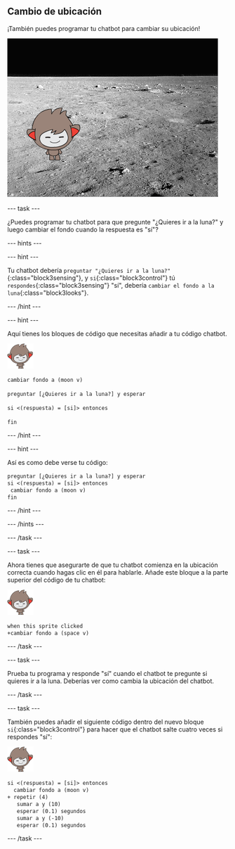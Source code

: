 ## Cambio de ubicación

¡También puedes programar tu chatbot para cambiar su ubicación!

![Comprobar un cambio de fondo](images/chatbot-backdrop-moon.png)

--- task ---

¿Puedes programar tu chatbot para que pregunte "¿Quieres ir a la luna?" y luego cambiar el fondo cuando la respuesta es "sí"?

--- hints ---


--- hint ---

Tu chatbot debería `preguntar "¿Quieres ir a la luna?"`{:class="block3sensing"}, y `si`{:class="block3control"} tú `respondes`{:class="block3sensing"} "sí", debería `cambiar el fondo a la luna`{:class="block3looks"}.

--- /hint ---

--- hint ---

Aquí tienes los bloques de código que necesitas añadir a tu código chatbot.

![objeto nano](images/nano-sprite.png)

```blocks3
cambiar fondo a (moon v)

preguntar [¿Quieres ir a la luna?] y esperar

si <(respuesta) = [si]> entonces

fin
```

--- /hint ---

--- hint ---

Así es como debe verse tu código:

```blocks3
preguntar [¿Quieres ir a la luna?] y esperar
si <(respuesta) = [si]> entonces
 cambiar fondo a (moon v)
fin
```

--- /hint ---

--- /hints ---

--- /task ---

--- task ---

Ahora tienes que asegurarte de que tu chatbot comienza en la ubicación correcta cuando hagas clic en él para hablarle. Añade este bloque a la parte superior del código de tu chatbot:

![objeto nano](images/nano-sprite.png)

```blocks3
when this sprite clicked
+cambiar fondo a (space v)
```

--- /task ---

--- task ---

Prueba tu programa y responde "sí" cuando el chatbot te pregunte si quieres ir a la luna. Deberías ver como cambia la ubicación del chatbot.

--- /task ---

--- task ---

También puedes añadir el siguiente código dentro del nuevo bloque `si`{:class="block3control"} para hacer que el chatbot salte cuatro veces si respondes "sí":

![objeto nano](images/nano-sprite.png)

```blocks3
si <(respuesta) = [si]> entonces
  cambiar fondo a (moon v)
+ repetir (4)
   sumar a y (10)
   esperar (0.1) segundos
   sumar a y (-10)
   esperar (0.1) segundos
```

--- /task ---